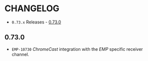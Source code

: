 # CHANGELOG

* `0.73.x` Releases - [0.73.0](#0730)

## 0.73.0

* `EMP-10730` *ChromeCast* integration with the *EMP* specific receiver channel.
